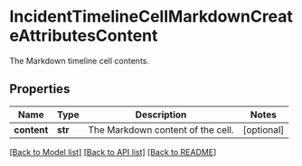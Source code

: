 # IncidentTimelineCellMarkdownCreateAttributesContent

The Markdown timeline cell contents.

## Properties
Name | Type | Description | Notes
------------ | ------------- | ------------- | -------------
**content** | **str** | The Markdown content of the cell. | [optional] 

[[Back to Model list]](README.md#documentation-for-models) [[Back to API list]](README.md#documentation-for-api-endpoints) [[Back to README]](README.md)


